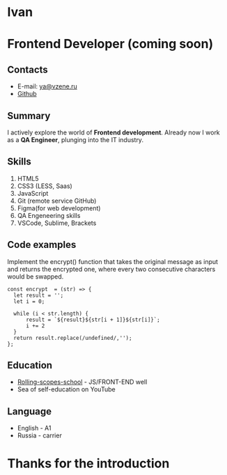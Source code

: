 # Ivan
# Frontend Developer (coming soon)
## Contacts
* E-mail: ya@vzene.ru
* [Github](https://github.com/ratioglobus)
## Summary
I actively explore the world of **Frontend development**. Already now I work as a **QA Engineer**, plunging into the IT industry.
## Skills
1. HTML5
2. CSS3 (LESS, Saas)
3. JavaScript 
4. Git (remote service GitHub)
5. Figma(for web development)
6. QA Engeneering skills
7. VSCode, Sublime, Brackets
## Code examples
Implement the encrypt() function that takes the original message as input and returns the encrypted one, where every two consecutive characters would be swapped.
```
const encrypt  = (str) => {
  let result = '';
  let i = 0;

  while (i < str.length) {
      result = `${result}${str[i + 1]}${str[i]}`;
      i += 2
  }
  return result.replace(/undefined/,'');
};
```
## Education
- [Rolling-scopes-school](https://rs.school/) - JS/FRONT-END well
- Sea of self-education on YouTube
## Language
- English - A1
- Russia - carrier

# Thanks for the introduction